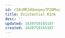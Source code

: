 ```yaml
---
id: rI0cMRJdUeepeu7P2DMxc
title: Existential Kink
desc: ''
updated: 1639759165187
created: 1639759165187
---
```


